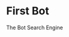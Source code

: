 # First Bot

The Bot Search Engine

[logo]: https://github.com/kirana-stores/first-bot/raw/master/assets/first-bot.png
